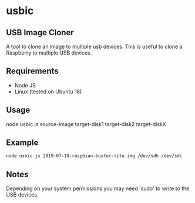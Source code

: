 # usbic

## USB Image Cloner

A tool to clone an image to multiple usb devices.  This is useful to clone a Raspberry to multiple USB devices.

## Requirements

- Node JS
- Linux (tested on Ubuntu 18)

## Usage

node usbic.js source-image target-disk1 target-disk2 target-diskX

## Example

``` bash
node usbic.js 2019-07-10-raspbian-buster-lite.img /dev/sdb /dev/sdc
```

## Notes

Depending on your system permissions you may need 'sudo' to write to the USB devices.
